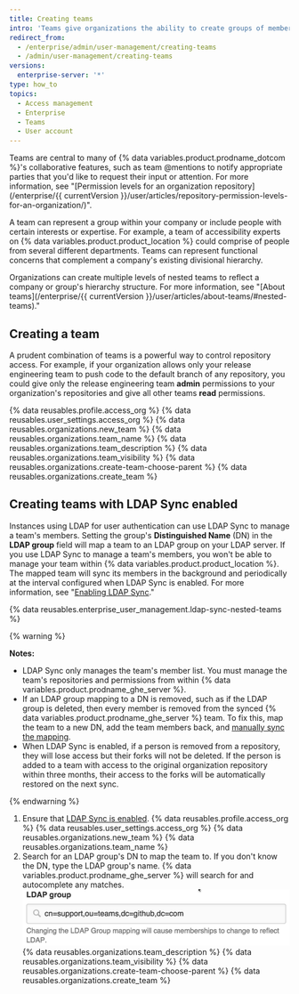 ```yaml
---
title: Creating teams
intro: 'Teams give organizations the ability to create groups of members and control access to repositories. Team members can be granted read, write, or admin permissions to specific repositories.'
redirect_from:
  - /enterprise/admin/user-management/creating-teams
  - /admin/user-management/creating-teams
versions:
  enterprise-server: '*'
type: how_to
topics:
  - Access management
  - Enterprise
  - Teams
  - User account
---
```

Teams are central to many of {% data variables.product.prodname_dotcom %}'s collaborative features, such as team @mentions to notify appropriate parties that you'd like to request their input or attention. For more information, see "[Permission levels for an organization repository](/enterprise/{{ currentVersion }}/user/articles/repository-permission-levels-for-an-organization/)".

A team can represent a group within your company or include people with certain interests or expertise. For example, a team of accessibility experts on {% data variables.product.product_location %} could comprise of people from several different departments. Teams can represent functional concerns that complement a company's existing divisional hierarchy.

Organizations can create multiple levels of nested teams to reflect a company or group's hierarchy structure. For more information, see "[About teams](/enterprise/{{ currentVersion }}/user/articles/about-teams/#nested-teams)."

## Creating a team

A prudent combination of teams is a powerful way to control repository access. For example, if your organization allows only your release engineering team to push code to the default branch of any repository, you could give only the release engineering team **admin** permissions to your organization's repositories and give all other teams **read** permissions.

{% data reusables.profile.access_org %}
{% data reusables.user_settings.access_org %}
{% data reusables.organizations.new_team %}
{% data reusables.organizations.team_name %}
{% data reusables.organizations.team_description %}
{% data reusables.organizations.team_visibility %}
{% data reusables.organizations.create-team-choose-parent %}
{% data reusables.organizations.create_team %}

## Creating teams with LDAP Sync enabled

Instances using LDAP for user authentication can use LDAP Sync to manage a team's members. Setting the group's **Distinguished Name** (DN) in the **LDAP group** field will map a team to an LDAP group on your LDAP server. If you use LDAP Sync to manage a team's members, you won't be able to manage your team within {% data variables.product.product_location %}. The mapped team will sync its members in the background and periodically at the interval configured when LDAP Sync is enabled. For more information, see "[Enabling LDAP Sync](/enterprise/admin/authentication/using-ldap#enabling-ldap-sync)."

{% data reusables.enterprise_user_management.ldap-sync-nested-teams %}

{% warning %}

**Notes:**
- LDAP Sync only manages the team's member list. You must manage the team's repositories and permissions from within {% data variables.product.prodname_ghe_server %}.
- If an LDAP group mapping to a DN is removed, such as if the LDAP group is deleted, then every member is removed from the synced {% data variables.product.prodname_ghe_server %} team. To fix this, map the team to a new DN, add the team members back, and [manually sync the mapping](/enterprise/admin/authentication/using-ldap#manually-syncing-ldap-accounts).
- When LDAP Sync is enabled, if a person is removed from a repository, they will lose access but their forks will not be deleted. If the person is added to a team with access to the original organization repository within three months, their access to the forks will be automatically restored on the next sync.

{% endwarning %}

1. Ensure that [LDAP Sync is enabled](/enterprise/admin/authentication/using-ldap#enabling-ldap-sync).
{% data reusables.profile.access_org %}
{% data reusables.user_settings.access_org %}
{% data reusables.organizations.new_team %}
{% data reusables.organizations.team_name %}
6. Search for an LDAP group's DN to map the team to. If you don't know the DN, type the LDAP group's name. {% data variables.product.prodname_ghe_server %} will search for and autocomplete any matches.
![Mapping to the LDAP group DN](/assets/images/enterprise/orgs-and-teams/ldap-group-mapping.png)
{% data reusables.organizations.team_description %}
{% data reusables.organizations.team_visibility %}
{% data reusables.organizations.create-team-choose-parent %}
{% data reusables.organizations.create_team %}
